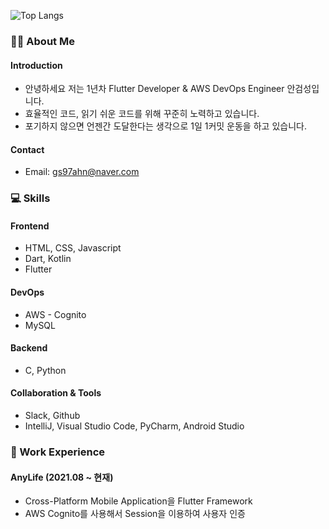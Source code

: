 ![Top Langs](https://github-readme-stats.vercel.app/api/top-langs/?username=gs97ahn&layout=compact&hide=objective-c,shell,java,swift,kotlin)

### 👨‍💻 About Me
#### Introduction
- 안녕하세요 저는 1년차 Flutter Developer & AWS DevOps Engineer 안검성입니다.
- 효율적인 코드, 읽기 쉬운 코드를 위해 꾸준히 노력하고 있습니다.
- 포기하지 않으면 언젠간 도달한다는 생각으로 1일 1커밋 운동을 하고 있습니다.

#### Contact
- Email: gs97ahn@naver.com

### 💻 Skills
#### Frontend
- HTML, CSS, Javascript
- Dart, Kotlin
- Flutter

#### DevOps
- AWS - Cognito
- MySQL

#### Backend
- C, Python

#### Collaboration & Tools
- Slack, Github
- IntelliJ, Visual Studio Code, PyCharm, Android Studio

### 👔 Work Experience
#### AnyLife (2021.08 ~ 현재)
- Cross-Platform Mobile Application을 Flutter Framework
- AWS Cognito를 사용해서 Session을 이용하여 사용자 인증

<!--
**gs97ahn/gs97ahn** is a ✨ _special_ ✨ repository because its `README.md` (this file) appears on your GitHub profile.

Here are some ideas to get you started:

- 🔭 I’m currently working on ...
- 🌱 I’m currently learning ...
- 👯 I’m looking to collaborate on ...
- 📫 How to reach me: ...
- 😄 Pronouns: ...
- ⚡ Fun fact: ...
-->
